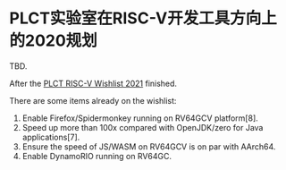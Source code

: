# PLCT实验室在RISC-V开发工具方向上的2020规划

TBD.

After the [PLCT RISC-V Wishlist 2021](./RISCV-Open-Wishlist-2021.md) finished.

There are some items already on the wishlist:
1. Enable Firefox/Spidermonkey running on RV64GCV platform[8].
2. Speed up more than 100x compared with OpenJDK/zero for Java applications[7].
3. Ensure the speed of JS/WASM on RV64GCV is on par with AArch64.
4. Enable DynamoRIO running on RV64GC.
